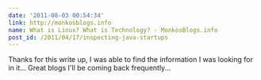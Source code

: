```yaml
---
date: '2011-08-03 00:54:34'
link: http://monkosblogs.info
name: What is Linux? What is Technology? - MonkosBlogs.info
post_id: /2011/04/17/inspecting-java-startups
---
```


Thanks for this write up, I was able to find the information I was looking for in it... Great blogs I'll be coming back frequently...